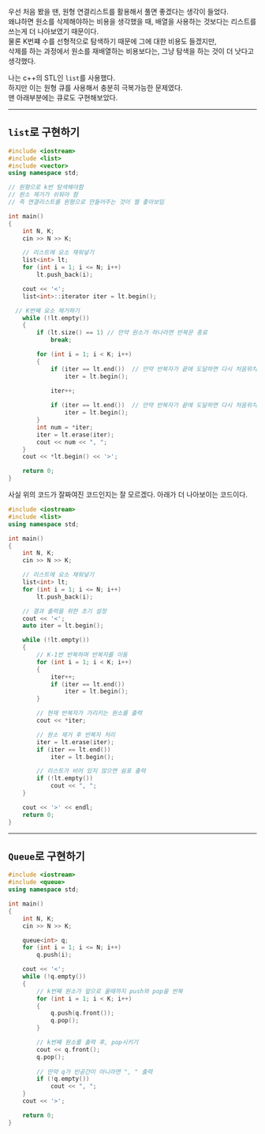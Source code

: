 우선 처음 봤을 땐, 원형 연결리스트를 활용해서 풀면 좋겠다는 생각이 들었다.   
왜냐하면 원소를 삭제해야하는 비용을 생각했을 때, 배열을 사용하는 것보다는 리스트를 쓰는게 더 나아보였기 때문이다.   
물론 K번쨰 수를 선형적으로 탐색하기 때문에 그에 대한 비용도 들겠지만,   
삭제를 하는 과정에서 원소를 재배열하는 비용보다는, 그냥 탐색을 하는 것이 더 낫다고 생각했다.
 
나는 c++의 STL인 `list`를 사용했다.   
하지만 이는 원형 큐를 사용해서 충분히 극복가능한 문제였다.   
맨 아래부분에는 큐로도 구현해보았다.

---

## `list`로 구현하기
```cpp
#include <iostream>
#include <list>
#include <vector>
using namespace std;

// 원형으로 k번 탐색해야함
// 원소 제거가 쉬워야 함
// 즉 연결리스트를 원형으로 만들어주는 것이 젤 좋아보임

int main()
{
	int N, K;
	cin >> N >> K;

	// 리스트에 요소 채워넣기
	list<int> lt;
	for (int i = 1; i <= N; i++)
		lt.push_back(i);

	cout << '<';
	list<int>::iterator iter = lt.begin();

  // K번째 요소 제거하기
	while (!lt.empty())
	{
		if (lt.size() == 1) // 만약 원소가 하나라면 반복문 종료
			break;

		for (int i = 1; i < K; i++)
		{
			if (iter == lt.end())  // 만약 반복자가 끝에 도달하면 다시 처음위치로 옮겨주기
				iter = lt.begin();
			
			iter++;

			if (iter == lt.end())  // 만약 반복자가 끝에 도달하면 다시 처음위치로 옮겨주기
				iter = lt.begin();
		}
		int num = *iter;
		iter = lt.erase(iter);
		cout << num << ", ";
	}
	cout << *lt.begin() << '>';

	return 0;
}
```

사실 위의 코드가 잘짜여진 코드인지는 잘 모르겠다. 
아래가 더 나아보이는 코드이다.
```cpp
#include <iostream>
#include <list>
using namespace std;

int main()
{
    int N, K;
    cin >> N >> K;

    // 리스트에 요소 채워넣기
    list<int> lt;
    for (int i = 1; i <= N; i++)
        lt.push_back(i);

    // 결과 출력을 위한 초기 설정
    cout << '<';
    auto iter = lt.begin();

    while (!lt.empty())
    {
        // K-1번 반복하며 반복자를 이동
        for (int i = 1; i < K; i++)
        {
            iter++;
            if (iter == lt.end())
                iter = lt.begin();
        }

        // 현재 반복자가 가리키는 원소를 출력
        cout << *iter;

        // 원소 제거 후 반복자 처리
        iter = lt.erase(iter);
        if (iter == lt.end())
            iter = lt.begin();

        // 리스트가 비어 있지 않으면 쉼표 출력
        if (!lt.empty())
            cout << ", ";
    }

    cout << '>' << endl;
    return 0;
}
```
---

## `Queue`로 구현하기
```cpp
#include <iostream>
#include <queue>
using namespace std;

int main()
{
	int N, K;
	cin >> N >> K;

	queue<int> q;
	for (int i = 1; i <= N; i++)
		q.push(i);

	cout << '<';
	while (!q.empty())
	{
		// k번째 원소가 앞으로 올때까지 push와 pop을 반복
		for (int i = 1; i < K; i++) 
		{
			q.push(q.front());
			q.pop();
		}

		// k번째 원소를 출력 후, pop시키기
		cout << q.front();
		q.pop();
		
		// 만약 q가 빈공간이 아니라면 ", " 출력
		if (!q.empty())
			cout << ", ";
	}
	cout << '>';

	return 0;
}
```
